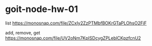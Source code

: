 # goit-node-hw-01

list
https://monosnap.com/file/ZCxIy2ZzPTMbfBOKrGTaPLOhsO2FiF

add, remove, get
https://monosnap.com/file/UV2oNm7KpISDcygZPLeblCKpzfcnU2
